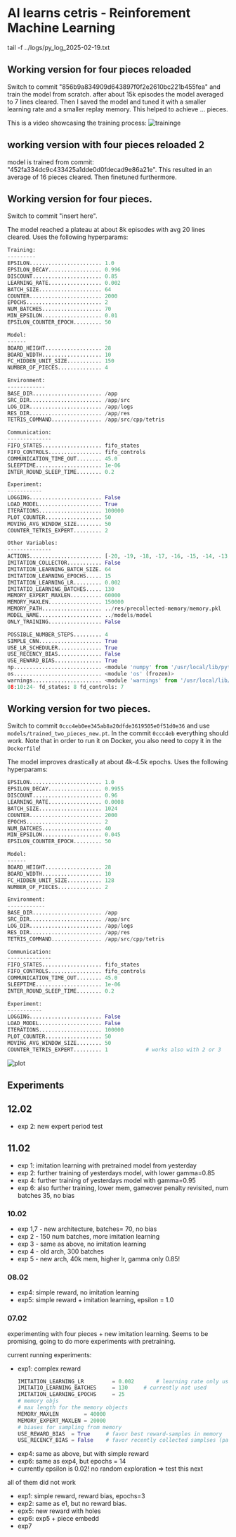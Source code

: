# AI learns cetris - Reinforement Machine Learning
tail -f ../logs/py_log_2025-02-19.txt




## Working version for four pieces reloaded
Switch to commit "856b9a834909d643897f0f2e2610bc221b455fea" and train the model from scratch. after about 15k episodes the model averaged to 7 lines cleared. Then I saved the model and tuned it with a smaller learning rate and a smaller replay memory. This helped to achieve ... pieces. 

This is a video showcasing the training process: 
![traininge](./res/training_4_pieces.gif)

## working version with four pieces reloaded 2
model is trained from commit: "452fa334dc9c433425a1dde0d0fdecad9e86a21e".
This resulted in an average of 16 pieces cleared. Then finetuned furthermore.  

## Working version for four pieces. 
Switch to commit "insert here". 

The model reached a plateau at about 8k episodes with avg 20 lines cleared. 
Uses the following hyperparams: 
```python
Training:
---------
EPSILON....................... 1.0
EPSILON_DECAY................. 0.996
DISCOUNT...................... 0.85
LEARNING_RATE................. 0.002
BATCH_SIZE.................... 64
COUNTER....................... 2000
EPOCHS........................ 2
NUM_BATCHES................... 70
MIN_EPSILON................... 0.01
EPSILON_COUNTER_EPOCH......... 50

Model:
------
BOARD_HEIGHT.................. 28
BOARD_WIDTH................... 10
FC_HIDDEN_UNIT_SIZE........... 150
NUMBER_OF_PIECES.............. 4

Environment:
------------
BASE_DIR...................... /app
SRC_DIR....................... /app/src
LOG_DIR....................... /app/logs
RES_DIR....................... /app/res
TETRIS_COMMAND................ /app/src/cpp/tetris

Communication:
--------------
FIFO_STATES................... fifo_states
FIFO_CONTROLS................. fifo_controls
COMMUNICATION_TIME_OUT........ 45.0
SLEEPTIME..................... 1e-06
INTER_ROUND_SLEEP_TIME........ 0.2

Experiment:
-----------
LOGGING....................... False
LOAD_MODEL.................... True
ITERATIONS.................... 100000
PLOT_COUNTER.................. 50
MOVING_AVG_WINDOW_SIZE........ 50
COUNTER_TETRIS_EXPERT......... 2

Other Variables:
--------------
ACTIONS....................... [-20, -19, -18, -17, -16, -15, -14, -13, -12, -11, -10, -9, -8, -7, -6, -5, -4, -3, -2, -1, 0, 1, 2, 3, 4, 5, 6, 7, 8, 9, 10, 11, 12, 13, 14, 15, 16, 17, 18, 19, 20, 21, 22, 23]
IMITATION_COLLECTOR........... False
IMITATION_LEARNING_BATCH_SIZE. 64
IMITATION_LEARNING_EPOCHS..... 15
IMITATION_LEARNING_LR......... 0.002
IMITATIO_LEARNING_BATCHES..... 130
MEMORY_EXPERT_MAXLEN.......... 60000
MEMORY_MAXLEN................. 150000
MEMORY_PATH................... ../res/precollected-memory/memory.pkl
MODEL_NAME.................... ../models/model
ONLY_TRAINING................. False

POSSIBLE_NUMBER_STEPS......... 4
SIMPLE_CNN.................... True
USE_LR_SCHEDULER.............. True
USE_RECENCY_BIAS.............. False
USE_REWARD_BIAS............... True
np............................ <module 'numpy' from '/usr/local/lib/python3.11/site-packages/numpy/__init__.py'>
os............................ <module 'os' (frozen)>
warnings...................... <module 'warnings' from '/usr/local/lib/python3.11/warnings.py'>
08:10:24- fd_states: 8 fd_controls: 7
``` 



## Working version for two pieces. 
Switch to commit `0ccc4eb0ee345ab8a20dfde3619505e0f51d0e36` and use `models/trained_two_pieces_new.pt`. In the commit `0ccc4eb` everything should work. Note that in order to run it on Docker, you also need to copy it in the `Dockerfile`!


The model improves drastically at about 4k-4.5k epochs. 
Uses the following hyperparams: 

```python
EPSILON....................... 1.0
EPSILON_DECAY................. 0.9955
DISCOUNT...................... 0.96
LEARNING_RATE................. 0.0008
BATCH_SIZE.................... 1024
COUNTER....................... 2000
EPOCHS........................ 2
NUM_BATCHES................... 40
MIN_EPSILON................... 0.045
EPSILON_COUNTER_EPOCH......... 50

Model:
------
BOARD_HEIGHT.................. 28
BOARD_WIDTH................... 10
FC_HIDDEN_UNIT_SIZE........... 128
NUMBER_OF_PIECES.............. 2

Environment:
------------
BASE_DIR...................... /app
SRC_DIR....................... /app/src
LOG_DIR....................... /app/logs
RES_DIR....................... /app/res
TETRIS_COMMAND................ /app/src/cpp/tetris

Communication:
--------------
FIFO_STATES................... fifo_states
FIFO_CONTROLS................. fifo_controls
COMMUNICATION_TIME_OUT........ 45.0
SLEEPTIME..................... 1e-06
INTER_ROUND_SLEEP_TIME........ 0.2

Experiment:
-----------
LOGGING....................... False
LOAD_MODEL.................... False
ITERATIONS.................... 100000
PLOT_COUNTER.................. 50
MOVING_AVG_WINDOW_SIZE........ 50
COUNTER_TETRIS_EXPERT......... 1            # works also with 2 or 3

```
![plot](./res/newplot.png)




## Experiments 

## 12.02
- exp 2: new expert period test

## 11.02
- exp 1: imitation learning with pretrained model from yesterday
- exp 2: further training of yesterdays model, with lower gamma=0.85
- exp 4: further training of yesterdays model with gamma=0.95
- exp 6: also further training, lower mem, gameover penalty revisited, num batches 35, no bias

### 10.02
- exp 1,7 - new architecture, batches= 70, no bias
- exp 2   - 150 num batches, more imitation learning
- exp 3   - same as above, no imitation learning
- exp 4   - old arch, 300 batches 
- exp 5   - new arch, 40k mem, higher lr, gamma only 0.85!


### 08.02
- exp4: simple reward, no imitation learning
- exp5: simple reward + imitation learning, epsilon = 1.0

 
### 07.02
experimenting with four pieces + new imitation learning. 
Seems to be promising, going to do more experiments with pretraining. 

current running experiments: 
- exp1: complex reward
    ```python 
    IMITATION_LEARNING_LR         = 0.002       # learning rate only used in pretraining
    IMITATIO_LEARNING_BATCHES     = 130     # currently not used
    IMITATION_LEARNING_EPOCHS     = 25
    # memory objs
    # max length for the memory objects
    MEMORY_MAXLEN        = 40000
    MEMORY_EXPERT_MAXLEN = 20000
    # biases for sampling from memory   
    USE_REWARD_BIAS  = True     # favor best reward-samples in memory
    USE_RECENCY_BIAS = False    # favor recently collected samplses (partially unifromly)

    ```
- exp4: same as above, but with simple reward
- exp6: same as exp4, but epochs = 14
- currently epsilon is 0.02! no random exploration => test this next

all of them did not work 

- exp1: simple reward, reward bias, epochs=3
- exp2: same as e1, but no reward bias. 
- epx5: new reward with holes
- exp6: exp5 + piece embedd
- exp7